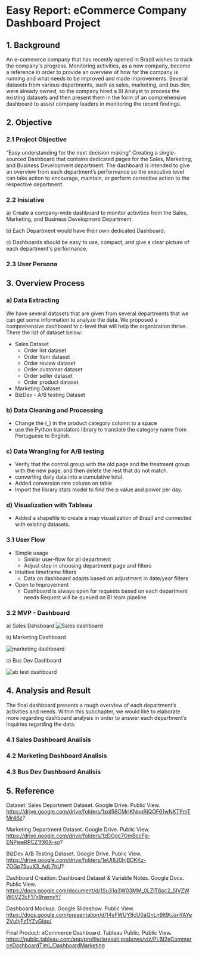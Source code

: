 # Easy Report: eCommerce Company Dashboard Project
## 1. Background
  An e-commerce company that has recently opened in Brazil wishes to track the company's progress. Monitoring activities, as a new company, become a reference in order to provide an overview of how far the company is running and what needs to be improved and made improvements. Several datasets from various departments, such as sales, marketing, and bus dev, were already owned, so the company hired a BI Analyst to process the existing datasets and then present them in the form of an comprehensive dashboard to assist company leaders in monitoring the recent findings.
## 2. Objective
### 2.1 Project Objective
“Easy understanding for the next decision making”
Creating a single-sourced Dashboard that contains dedicated pages for the Sales, Marketing, and Business Development department. The dashboard is intended to give an overview from each department’s performance so the executive level can take action to encourage, maintain, or perform corrective action to the respective department.

### 2.2 Inisiative
a) Create a company-wide dashboard to monitor activities from the Sales, Marketing, and Business Development Department.

b) Each Department would have their own dedicated Dashboard.

c) Dashboards should be easy to use, compact, and give a clear picture of each department's performance.

### 2.3 User Persona
## 3. Overview Process
### a) Data Extracting
  We have several datasets that are given from several departments that we can get some information to analyze the data. We proposed a comprehensive dashboard to c-level that will help the organization thrive. There the list of dataset below:
* Sales Dataset
    - Order list dataset
    - Order Item dataset
    - Order review dataset
    - Order customer dataset
    - Order seller dataset
    - Order product dataset
* Marketing Dataset
* BizDev - A/B testing Dataset

### b) Data Cleaning and Processing
* Change the (_) in the product category column to a space
* use the Python translators library to translate the category name from Portuguese to English.
### c) Data Wrangling for A/B testing
* Verify that the control group with the old page and the treatment group with the new page, and then delete the rest that do not match.
* converting daily data into a cumulative total.
* Added conversion rate column on table
* Import the library stats model to find the p value and power per day.

### d) Visualization with Tableau
* Added a shapefile to create a map visualization of Brazil and connected with existing datasets.

### 3.1 User Flow
* Simple usage
    - Similar user-flow for all department
    - Adjust step in choosing department page and filters
* Intuitive timeframe filters
    - Data on dashboard adapts based on adjustment in date/year filters
* Open to Improvement
    - Dashboard is always open for requests based on each department needs
      Request will be queued on BI team pipeline



### 3.2 MVP - Dashboard
a) Sales Dahsboard
![Sales dashboard](https://user-images.githubusercontent.com/102814373/193417347-cb9a0c05-a3ed-4d30-b6dc-608f886957ae.png)

b) Marketing Dashboard

![marketing dashboard](https://user-images.githubusercontent.com/102814373/193417419-663fb988-1b66-49e2-a6f2-01a2537bcbe0.png)

c) Bus Dev Dashboard

![ab test dashboard](https://user-images.githubusercontent.com/102814373/193417444-1fdcafba-5d59-4d77-ae12-604da9432708.png)

## 4. Analysis and Result
The final dashboard presents a rough overview of each department’s activities and needs. Within this subchapter, we would like to elaborate more regarding dashboard analysis in order to answer each department’s inquiries regarding the data.
### 4.1 Sales Dashboard Analisis
### 4.2 Marketing Dashboard Analisis
### 4.3 Bus Dev Dashboard Analisis

## 5. Reference
Dataset:
Sales Department Dataset. Google Drive. Public View. https://drive.google.com/drive/folders/1xql56CMrIKNppRjQOF61wNKTPmTMr46z?

Marketing Department Dataset. Google Drive. Public View. https://drive.google.com/drive/folders/1zDGgc7OmBccFg-ENPjeeRPCZ1fX6X-so?

BizDev A/B Testing Dataset. Google Drive. Public View. https://drive.google.com/drive/folders/1eUI8J0IrjBDKKz-7OGp75uuX3_AdL7hU?

Dashboard Creation:
Dashboard Dataset & Variable Notes. Google Docs. Public View. https://docs.google.com/document/d/1Su31q3W03MM_0LZlT8ac2_SIVZWW0VZ3cF17x9nemvY/

Dashboard Mockup. Google Slideshow. Public View. https://docs.google.com/presentation/d/14sFWUY8cU0aQnLn9lt9tJanYAYe2VultjFz1YZvGIqo/

Final Product:
eCommerce Dashboard. Tableau Public. Public View. https://public.tableau.com/app/profile/larasati.prabowo/viz/PLBI2eCommerceDashboardTimL/DashboardMarketing
